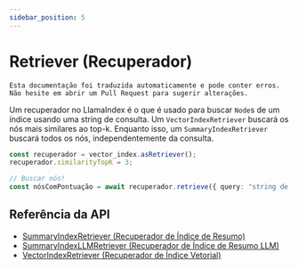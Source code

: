 ```yaml
---
sidebar_position: 5
---
```


# Retriever (Recuperador)

`Esta documentação foi traduzida automaticamente e pode conter erros. Não hesite em abrir um Pull Request para sugerir alterações.`

Um recuperador no LlamaIndex é o que é usado para buscar `Node`s de um índice usando uma string de consulta. Um `VectorIndexRetriever` buscará os nós mais similares ao top-k. Enquanto isso, um `SummaryIndexRetriever` buscará todos os nós, independentemente da consulta.

```typescript
const recuperador = vector_index.asRetriever();
recuperador.similarityTopK = 3;

// Buscar nós!
const nósComPontuação = await recuperador.retrieve({ query: "string de consulta" });
```

## Referência da API

- [SummaryIndexRetriever (Recuperador de Índice de Resumo)](../../api/classes/SummaryIndexRetriever.md)
- [SummaryIndexLLMRetriever (Recuperador de Índice de Resumo LLM)](../../api/classes/SummaryIndexLLMRetriever.md)
- [VectorIndexRetriever (Recuperador de Índice Vetorial)](../../api/classes/VectorIndexRetriever.md)
